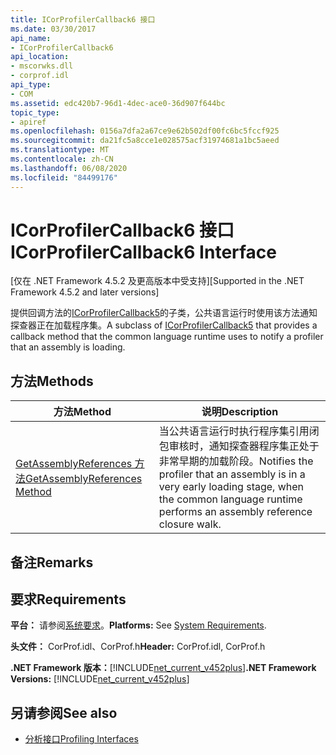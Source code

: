 ```yaml
---
title: ICorProfilerCallback6 接口
ms.date: 03/30/2017
api_name:
- ICorProfilerCallback6
api_location:
- mscorwks.dll
- corprof.idl
api_type:
- COM
ms.assetid: edc420b7-96d1-4dec-ace0-36d907f644bc
topic_type:
- apiref
ms.openlocfilehash: 0156a7dfa2a67ce9e62b502df00fc6bc5fccf925
ms.sourcegitcommit: da21fc5a8cce1e028575acf31974681a1bc5aeed
ms.translationtype: MT
ms.contentlocale: zh-CN
ms.lasthandoff: 06/08/2020
ms.locfileid: "84499176"
---
```

# <a name="icorprofilercallback6-interface"></a><span data-ttu-id="a7021-102">ICorProfilerCallback6 接口</span><span class="sxs-lookup"><span data-stu-id="a7021-102">ICorProfilerCallback6 Interface</span></span>
<span data-ttu-id="a7021-103">[仅在 .NET Framework 4.5.2 及更高版本中受支持]</span><span class="sxs-lookup"><span data-stu-id="a7021-103">[Supported in the .NET Framework 4.5.2 and later versions]</span></span>  
  
 <span data-ttu-id="a7021-104">提供回调方法的[ICorProfilerCallback5](icorprofilercallback5-interface.md)的子类，公共语言运行时使用该方法通知探查器正在加载程序集。</span><span class="sxs-lookup"><span data-stu-id="a7021-104">A subclass of [ICorProfilerCallback5](icorprofilercallback5-interface.md) that provides a callback method that the common language runtime uses to notify a profiler that an assembly is loading.</span></span>  
  
## <a name="methods"></a><span data-ttu-id="a7021-105">方法</span><span class="sxs-lookup"><span data-stu-id="a7021-105">Methods</span></span>  
  
|<span data-ttu-id="a7021-106">方法</span><span class="sxs-lookup"><span data-stu-id="a7021-106">Method</span></span>|<span data-ttu-id="a7021-107">说明</span><span class="sxs-lookup"><span data-stu-id="a7021-107">Description</span></span>|  
|------------|-----------------|  
|[<span data-ttu-id="a7021-108">GetAssemblyReferences 方法</span><span class="sxs-lookup"><span data-stu-id="a7021-108">GetAssemblyReferences Method</span></span>](icorprofilercallback6-getassemblyreferences-method.md)|<span data-ttu-id="a7021-109">当公共语言运行时执行程序集引用闭包审核时，通知探查器程序集正处于非常早期的加载阶段。</span><span class="sxs-lookup"><span data-stu-id="a7021-109">Notifies the profiler that an assembly is in a very early loading stage, when the common language runtime performs an assembly reference closure walk.</span></span>|  
  
## <a name="remarks"></a><span data-ttu-id="a7021-110">备注</span><span class="sxs-lookup"><span data-stu-id="a7021-110">Remarks</span></span>  
  
## <a name="requirements"></a><span data-ttu-id="a7021-111">要求</span><span class="sxs-lookup"><span data-stu-id="a7021-111">Requirements</span></span>  
 <span data-ttu-id="a7021-112">**平台：** 请参阅[系统要求](../../get-started/system-requirements.md)。</span><span class="sxs-lookup"><span data-stu-id="a7021-112">**Platforms:** See [System Requirements](../../get-started/system-requirements.md).</span></span>  
  
 <span data-ttu-id="a7021-113">**头文件：** CorProf.idl、CorProf.h</span><span class="sxs-lookup"><span data-stu-id="a7021-113">**Header:** CorProf.idl, CorProf.h</span></span>  
  
 <span data-ttu-id="a7021-114">**.NET Framework 版本：**[!INCLUDE[net_current_v452plus](../../../../includes/net-current-v452plus-md.md)]</span><span class="sxs-lookup"><span data-stu-id="a7021-114">**.NET Framework Versions:** [!INCLUDE[net_current_v452plus](../../../../includes/net-current-v452plus-md.md)]</span></span>  
  
## <a name="see-also"></a><span data-ttu-id="a7021-115">另请参阅</span><span class="sxs-lookup"><span data-stu-id="a7021-115">See also</span></span>

- [<span data-ttu-id="a7021-116">分析接口</span><span class="sxs-lookup"><span data-stu-id="a7021-116">Profiling Interfaces</span></span>](profiling-interfaces.md)
